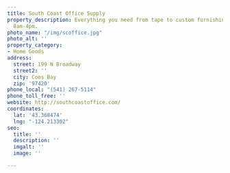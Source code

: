 ```yaml
---
title: South Coast Office Supply
property_description: Everything you need from tape to custom furnishings. Open Mon-Fri
  8am-4pm.
photo_name: "/img/scoffice.jpg"
photo_alt: ''
property_category:
- Home Goods
address:
  street: 199 N Broadway
  street2: ''
  city: Coos Bay
  zip: '97420'
phone_local: "(541) 267-5114"
phone_toll_free: ''
website: http://southcoastoffice.com/
coordinates:
  lat: '43.368474'
  lng: "-124.213302"
seo:
  title: ''
  description: ''
  imgalt: ''
  image: ''

---
```

